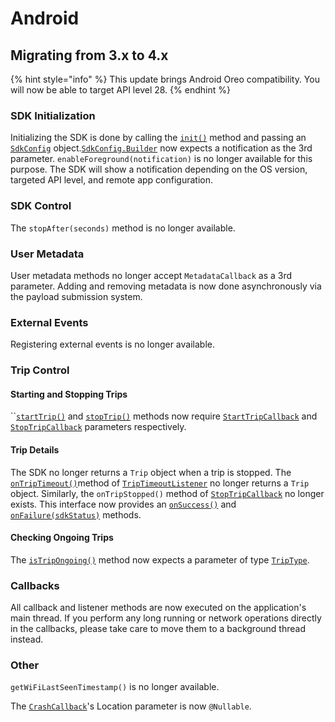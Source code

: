 # Android

## Migrating from 3.x to 4.x

{% hint style="info" %}
This update brings Android Oreo compatibility. You will now be able to target API level 28.
{% endhint %}

### SDK Initialization

Initializing the SDK is done by calling the [`init()`](../../api-reference/android/sentiance.md#init) method and passing an [`SdkConfig`](../../api-reference/android/sdkconfig/) object.[`SdkConfig.Builder`](../../api-reference/android/sdkconfig/sdkconfig-builder.md) now expects a notification as the 3rd parameter. `enableForeground(notification)` is no longer available for this purpose. The SDK will show a notification depending on the OS version, targeted API level, and remote app configuration.

### SDK Control

The `stopAfter(seconds)` method is no longer available.

### User Metadata

User metadata methods no longer accept `MetadataCallback` as a 3rd parameter. Adding and removing metadata is now done asynchronously via the payload submission system.

### External Events

Registering external events is no longer available.

### Trip Control

#### Starting and Stopping Trips

\`\`[`startTrip()`](../../api-reference/android/sentiance.md#starttrip) and [`stopTrip()`](../../api-reference/android/sentiance.md#starttrip) methods now require [`StartTripCallback`](../../api-reference/android/trip/starttripcallback.md) and [`StopTripCallback`](../../api-reference/android/trip/stoptripcallback.md) parameters respectively.

#### Trip Details

The SDK no longer returns a `Trip` object when a trip is stopped. The [`onTripTimeout()`](../../api-reference/android/trip/triptimeoutlistener.md#ontriptimeout)method of [`TripTimeoutListener`](../../api-reference/android/trip/triptimeoutlistener.md) no longer returns a `Trip` object. Similarly, the `onTripStopped()` method of [`StopTripCallback`](../../api-reference/android/trip/stoptripcallback.md) no longer exists. This interface now provides an [`onSuccess()`](../../api-reference/android/trip/stoptripcallback.md#onsuccess) and [`onFailure(sdkStatus)`](../../api-reference/android/trip/stoptripcallback.md#onfailure) methods.

#### Checking Ongoing Trips

The [`isTripOngoing()`](../../api-reference/android/sentiance.md#istripongoing) method now expects a parameter of type [`TripType`](../../api-reference/android/trip/triptype.md).

### Callbacks

All callback and listener methods are now executed on the application's main thread. If you perform any long running or network operations directly in the callbacks, please take care to move them to a background thread instead.

### Other

`getWiFiLastSeenTimestamp()` is no longer available.

The [`CrashCallback`](../../api-reference/android/crashdetection/crashcallback.md)'s Location parameter is now `@Nullable`.

